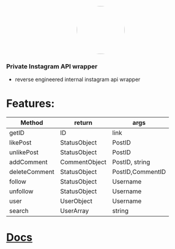 <p align="center">
    <img style="border-radius: 100px" width="128" height="128" src="https://cdn.discordapp.com/avatars/417699816836169728/8ea8764772217e66ce7b7f9c3dd1561e.png?size=2048">
</p>

### Private Instagram API wrapper
- reverse engineered internal instagram api wrapper

# Features:
| Method        | return        | args             |
|---------------|---------------|------------------|
| getID         | ID            | link             |
| likePost      | StatusObject  | PostID           |
| unlikePost    | StatusObject  | PostID           |
| addComment    | CommentObject | PostID, string   |
| deleteComment | StatusObject  | PostID,CommentID |
| follow        | StatusObject  | Username         |
| unfollow      | StatusObject  | Username         |
| user          | UserObject    | Username         |
| search        | UserArray     | string           |

# [Docs](https://github.com/xNaCly/InstagramAPIwrapper/tree/master/docs)
